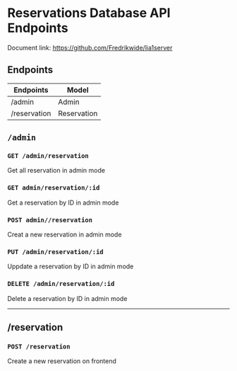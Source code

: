 # Reservations Database API Endpoints

Document link: <https://github.com/Fredrikwide/lia1server>

## Endpoints

| Endpoints    | Model       |
| ------------ | ----------- |
| /admin       | Admin       |
| /reservation | Reservation |

## `/admin`

### `GET /admin/reservation`

Get all reservation in admin mode

### `GET admin/reservation/:id`

Get a reservation by ID in admin mode

### `POST admin//reservation`

Creat a new reservation in admin mode

### `PUT /admin/reservation/:id`

Uppdate a reservation by ID in admin mode

### `DELETE /admin/reservation/:id`

Delete a reservation by ID in admin mode

-----------------

## /reservation

### `POST /reservation`

Create a new reservation on frontend
